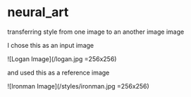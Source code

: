 # neural_art
transferring style from one image to an another image image

I chose this as an input image

![Logan Image](/logan.jpg =256x256)

and used this as a reference image

![Ironman Image](/styles/ironman.jpg =256x256)